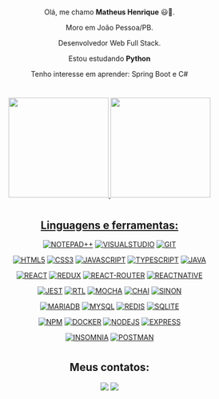 #

<div align="center">

Olá, me chamo **Matheus Henrique** 😃👋.

Moro em João Pessoa/PB.

Desenvolvedor Web Full Stack.

Estou estudando **Python**

Tenho interesse em aprender: Spring Boot e C#

#

<div align="center">
  <a href="https://github.com/yMaatheus">
  <img height="200rem" src="https://github-readme-stats.vercel.app/api?username=yMaatheus&theme=dark&include_all_commits=true&count_private=true&show_icons=true"/>
  <img height="200rem" src="https://github-readme-stats.vercel.app/api/top-langs/?username=yMaatheus&layout=compact&langs_count=10&theme=dark"/>
</div>

#

## Linguagens e ferramentas:

[profile]: https://github.com/yMaatheus

[notepad]: https://notepad-plus-plus.org
[visual-studio-code]: https://code.visualstudio.com
[git]: https://git-scm.com/doc

[html]: https://html.spec.whatwg.org
[css]: https://www.w3.org/TR/css3-roadmap/
[javascript]: https://developer.mozilla.org/pt-BR/docs/Web/JavaScript
[typescript]: https://www.typescriptlang.org/docs/
[java]: https://docs.oracle.com/en/java/

[react]: https://reactjs.org/docs/getting-started.html
[redux]: https://redux.js.org
[react-router]: https://reactrouter.com/en/main
[react-native]: https://reactnative.dev

[jest]: https://jestjs.io/
[react-testing-library]: https://testing-library.com/docs/react-testing-library/intro/
[mocha]: https://mochajs.org
[chai]: https://www.chaijs.com
[sinon]: https://sinonjs.org
  
[mariadb]: https://mariadb.org
[mysql]: https://dev.mysql.com/doc/
[redis]: https://redis.io
[sqlite]: https://www.sqlite.org/index.html

[npm]: https://docs.npmjs.com
[docker]: https://docs.docker.com
[nodejs]: https://nodejs.org/en/docs/
[express]: https://expressjs.com/pt-br/

[insomnia]: https://insomnia.rest
[postman]: https://www.postman.com
  
[![NOTEPAD++](https://img.shields.io/badge/Notepad++-90E59A.svg?style=for-the-badge&logo=notepad%2B%2B&logoColor=black)][profile]
[![VISUALSTUDIO](https://img.shields.io/badge/Visual_Studio-5C2D91?style=for-the-badge&logo=visual%20studio&logoColor=white)][profile]
[![GIT](https://img.shields.io/badge/GIT-E44C30?style=for-the-badge&logo=git&logoColor=white)][profile]

[![HTML5](https://img.shields.io/badge/HTML5-E34F26?style=for-the-badge&logo=html5&logoColor=white)][html]
[![CSS3](https://img.shields.io/badge/CSS3-1572B6?style=for-the-badge&logo=css3&logoColor=white)][css]
[![JAVASCRIPT](https://img.shields.io/badge/JavaScript-323330?style=for-the-badge&logo=javascript&logoColor=F7DF1E)][javascript]
[![TYPESCRIPT](https://img.shields.io/badge/TypeScript-007ACC?style=for-the-badge&logo=typescript&logoColor=white)][typescript]
[![JAVA](https://img.shields.io/badge/Java-ED8B00?style=for-the-badge&logo=java&logoColor=white)][java]

[![REACT](https://img.shields.io/badge/React-20232A?style=for-the-badge&logo=react&logoColor=61DAFB)][react]
[![REDUX](https://img.shields.io/badge/Redux-593D88?style=for-the-badge&logo=redux&logoColor=white)][redux]
[![REACT-ROUTER](https://img.shields.io/badge/React_Router-CA4245?style=for-the-badge&logo=react-router&logoColor=white)][react-router]
[![REACTNATIVE](https://img.shields.io/badge/React_Native-20232A?style=for-the-badge&logo=react&logoColor=61DAFB)][react-native]

[![JEST](https://img.shields.io/badge/Jest-C21325?style=for-the-badge&logo=jest&logoColor=white)][jest]
[![RTL](https://img.shields.io/badge/testing%20library-323330?style=for-the-badge&logo=testing-library&logoColor=red)][react-testing-library]
[![MOCHA](https://img.shields.io/badge/Mocha-8D6748?style=for-the-badge&logo=Mocha&logoColor=white)][mocha]
[![CHAI](https://img.shields.io/badge/chai-A30701?style=for-the-badge&logo=chai&logoColor=white)][chai]
[![SINON](https://img.shields.io/badge/sinon.js-323330?style=for-the-badge&logo=sinon)][sinon]

[![MARIADB](https://img.shields.io/badge/MariaDB-003545?style=for-the-badge&logo=mariadb&logoColor=white)][mariadb]
[![MYSQL](https://img.shields.io/badge/MySQL-005C84?style=for-the-badge&logo=mysql&logoColor=white)][mysql]
[![REDIS](https://img.shields.io/badge/redis-%23DD0031.svg?&style=for-the-badge&logo=redis&logoColor=white)][redis]
[![SQLITE](https://img.shields.io/badge/SQLite-07405E?style=for-the-badge&logo=sqlite&logoColor=white)][sqlite]

[![NPM](https://img.shields.io/badge/npm-CB3837?style=for-the-badge&logo=npm&logoColor=white)][npm]
[![DOCKER](https://img.shields.io/badge/Docker-2CA5E0?style=for-the-badge&logo=docker&logoColor=white)][docker]
[![NODEJS](https://img.shields.io/badge/Node.js-339933?style=for-the-badge&logo=nodedotjs&logoColor=white)][nodejs]
[![EXPRESS](https://img.shields.io/badge/Express.js-404D59?style=for-the-badge)][express]

[![INSOMNIA](https://img.shields.io/badge/Insomnia-5849be?style=for-the-badge&logo=Insomnia&logoColor=white)][insomnia]
[![POSTMAN](https://img.shields.io/badge/Postman-FF6C37?style=for-the-badge&logo=Postman&logoColor=white)][postman]

#

## Meus contatos:

<div>
  <a href = "mailto:profissional.ymatheus@gmail.com"><img src="https://img.shields.io/badge/Gmail-D14836?style=for-the-badge&logo=gmail&logoColor=white" target="_blank"></a>
  <a href="https://www.linkedin.com/in/ymaatheus" target="_blank"><img src="https://img.shields.io/badge/LinkedIn-0077B5?style=for-the-badge&logo=linkedin&logoColor=white" target="_blank"></a> 
</div>

#

</div>
